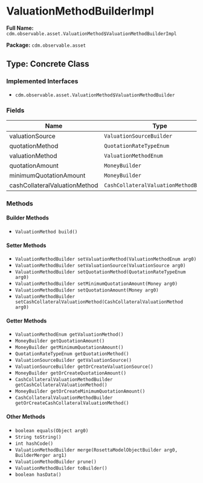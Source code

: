 # ValuationMethodBuilderImpl

**Full Name:** `cdm.observable.asset.ValuationMethod$ValuationMethodBuilderImpl`

**Package:** `cdm.observable.asset`

## Type: Concrete Class

### Implemented Interfaces

- `cdm.observable.asset.ValuationMethod$ValuationMethodBuilder`

### Fields

| Name | Type | Description |
|------|------|-------------|
| valuationSource | `ValuationSourceBuilder` |  |
| quotationMethod | `QuotationRateTypeEnum` |  |
| valuationMethod | `ValuationMethodEnum` |  |
| quotationAmount | `MoneyBuilder` |  |
| minimumQuotationAmount | `MoneyBuilder` |  |
| cashCollateralValuationMethod | `CashCollateralValuationMethodBuilder` |  |

### Methods

#### Builder Methods

- `ValuationMethod build()`

#### Setter Methods

- `ValuationMethodBuilder setValuationMethod(ValuationMethodEnum arg0)`
- `ValuationMethodBuilder setValuationSource(ValuationSource arg0)`
- `ValuationMethodBuilder setQuotationMethod(QuotationRateTypeEnum arg0)`
- `ValuationMethodBuilder setMinimumQuotationAmount(Money arg0)`
- `ValuationMethodBuilder setQuotationAmount(Money arg0)`
- `ValuationMethodBuilder setCashCollateralValuationMethod(CashCollateralValuationMethod arg0)`

#### Getter Methods

- `ValuationMethodEnum getValuationMethod()`
- `MoneyBuilder getQuotationAmount()`
- `MoneyBuilder getMinimumQuotationAmount()`
- `QuotationRateTypeEnum getQuotationMethod()`
- `ValuationSourceBuilder getValuationSource()`
- `ValuationSourceBuilder getOrCreateValuationSource()`
- `MoneyBuilder getOrCreateQuotationAmount()`
- `CashCollateralValuationMethodBuilder getCashCollateralValuationMethod()`
- `MoneyBuilder getOrCreateMinimumQuotationAmount()`
- `CashCollateralValuationMethodBuilder getOrCreateCashCollateralValuationMethod()`

#### Other Methods

- `boolean equals(Object arg0)`
- `String toString()`
- `int hashCode()`
- `ValuationMethodBuilder merge(RosettaModelObjectBuilder arg0, BuilderMerger arg1)`
- `ValuationMethodBuilder prune()`
- `ValuationMethodBuilder toBuilder()`
- `boolean hasData()`

